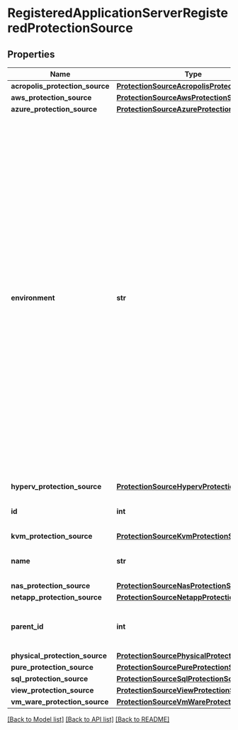 # RegisteredApplicationServerRegisteredProtectionSource

## Properties
Name | Type | Description | Notes
------------ | ------------- | ------------- | -------------
**acropolis_protection_source** | [**ProtectionSourceAcropolisProtectionSource**](ProtectionSourceAcropolisProtectionSource.md) |  | [optional] 
**aws_protection_source** | [**ProtectionSourceAwsProtectionSource**](ProtectionSourceAwsProtectionSource.md) |  | [optional] 
**azure_protection_source** | [**ProtectionSourceAzureProtectionSource**](ProtectionSourceAzureProtectionSource.md) |  | [optional] 
**environment** | **str** | Specifies the environment (such as &#39;kVMware&#39; or &#39;kSQL&#39;) where the Protection Source exists. Depending on the environment, one of the following Protection Sources are initialized.  NOTE: kPuppeteer refers to Cohesity&#39;s Remote Adapter. Supported environment types include &#39;kView&#39;, &#39;kSQL&#39;, &#39;kVMware&#39;, &#39;kPuppeteer&#39;, &#39;kPhysical&#39;, &#39;kPure&#39;, &#39;kNetapp, &#39;kGenericNas, &#39;kHyperV&#39;, &#39;kAcropolis&#39;, &#39;kAzure&#39;. NOTE: &#39;kPuppeteer&#39; refers to Cohesity&#39;s Remote Adapter. | [optional] 
**hyperv_protection_source** | [**ProtectionSourceHypervProtectionSource**](ProtectionSourceHypervProtectionSource.md) |  | [optional] 
**id** | **int** | Specifies an id of the Protection Source. | [optional] 
**kvm_protection_source** | [**ProtectionSourceKvmProtectionSource**](ProtectionSourceKvmProtectionSource.md) |  | [optional] 
**name** | **str** | Specifies a name of the Protection Source. | [optional] 
**nas_protection_source** | [**ProtectionSourceNasProtectionSource**](ProtectionSourceNasProtectionSource.md) |  | [optional] 
**netapp_protection_source** | [**ProtectionSourceNetappProtectionSource**](ProtectionSourceNetappProtectionSource.md) |  | [optional] 
**parent_id** | **int** | Specifies an id of the parent of the Protection Source. | [optional] 
**physical_protection_source** | [**ProtectionSourcePhysicalProtectionSource**](ProtectionSourcePhysicalProtectionSource.md) |  | [optional] 
**pure_protection_source** | [**ProtectionSourcePureProtectionSource**](ProtectionSourcePureProtectionSource.md) |  | [optional] 
**sql_protection_source** | [**ProtectionSourceSqlProtectionSource**](ProtectionSourceSqlProtectionSource.md) |  | [optional] 
**view_protection_source** | [**ProtectionSourceViewProtectionSource**](ProtectionSourceViewProtectionSource.md) |  | [optional] 
**vm_ware_protection_source** | [**ProtectionSourceVmWareProtectionSource**](ProtectionSourceVmWareProtectionSource.md) |  | [optional] 

[[Back to Model list]](../README.md#documentation-for-models) [[Back to API list]](../README.md#documentation-for-api-endpoints) [[Back to README]](../README.md)


